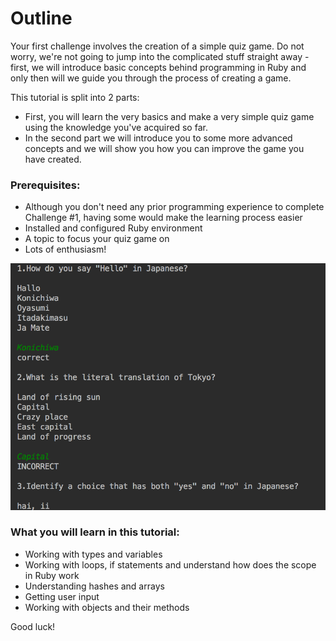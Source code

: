 # Outline
  
Your first challenge involves the creation of a simple quiz game. Do not worry, we're not going to jump into the complicated stuff straight away - first, we will introduce basic concepts behind programming in Ruby and only then will we guide you through the process of creating a game.

This tutorial is split into 2 parts:

* First, you will learn the very basics and make a very simple quiz game using the knowledge you've acquired so far.
* In the second part we will introduce you to some more advanced concepts and we will show you how you can improve the game you have created.

### Prerequisites:
  
* Although you don't need any prior programming experience to complete Challenge #1, having some would make the learning process easier
* Installed and configured Ruby environment
* A topic to focus your quiz game on
* Lots of enthusiasm!

![Quiz Game](../img/qg.png "Quiz Game")
 
### What you will learn in this tutorial:
 
* Working with types and variables
* Working with loops, if statements and understand how does the scope in Ruby work
* Understanding hashes and arrays
* Getting user input
* Working with objects and their methods

Good luck!